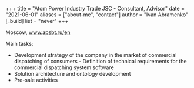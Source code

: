 +++
title = "Atom Power Industry Trade JSC - Consultant, Advisor"
date = "2021-06-01"
aliases = ["about-me", "contact"]
author = "Ivan Abramenko"
[_build]
  list = "never"
+++

Moscow, www.apsbt.ru/en

Main tasks:
- Development strategy of the company in the market of commercial dispatching of consumers - Definition of technical requirements for the commercial dispatching system software
- Solution architecture and ontology development
- Pre-sale activities